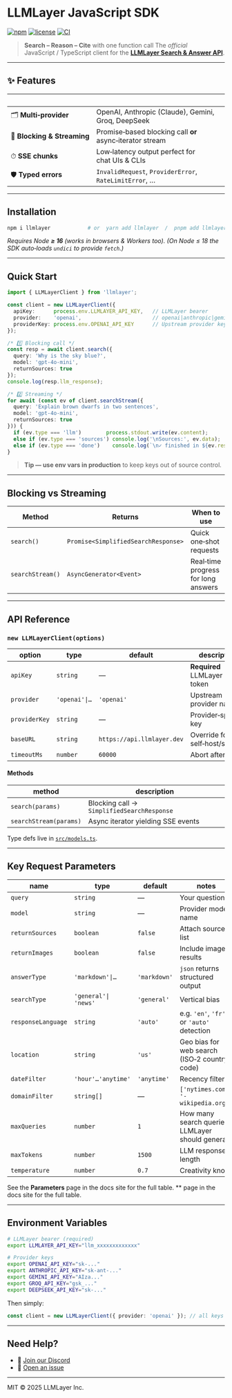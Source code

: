 # LLMLayer JavaScript SDK

[![npm](https://img.shields.io/npm/v/llmlayer?color=blue)](https://www.npmjs.com/package/llmlayer)
[![license](https://img.shields.io/npm/l/llmlayer.svg)](LICENSE)
[![CI](https://github.com/YassKhazzan/llmlayer_js/actions/workflows/ci.yml/badge.svg)](https://github.com/YassKhazzan/llmlayer_js/actions)

> **Search – Reason – Cite** with one function call
> The *official* JavaScript / TypeScript client for the **[LLMLayer Search & Answer API](https://llmlayer.ai)**.

---

## ✨ Features

|                             |                                                          |
| --------------------------- | -------------------------------------------------------- |
| 🗂 **Multi‑provider**       | OpenAI, Anthropic (Claude), Gemini, Groq, DeepSeek       |
| 🔄 **Blocking & Streaming** | Promise‑based blocking call **or** async‑iterator stream |
| ⏱ **SSE chunks**            | Low‑latency output perfect for chat UIs & CLIs           |
| 🛡 **Typed errors**         | `InvalidRequest`, `ProviderError`, `RateLimitError`, …   |

---

## Installation

```bash
npm i llmlayer            # or  yarn add llmlayer  /  pnpm add llmlayer
```

*Requires Node **≥ 16** (works in browsers & Workers too).*
*(On Node ≤ 18 the SDK auto‑loads `undici` to provide `fetch`.)*

---

## Quick Start

```ts
import { LLMLayerClient } from 'llmlayer';

const client = new LLMLayerClient({
  apiKey:      process.env.LLMLAYER_API_KEY,   // LLMLayer bearer
  provider:    'openai',                       // openai|anthropic|gemini|groq|deepseek
  providerKey: process.env.OPENAI_API_KEY      // Upstream provider key
});

/* 1️⃣ Blocking call */
const resp = await client.search({
  query: 'Why is the sky blue?',
  model: 'gpt‑4o‑mini',
  returnSources: true
});
console.log(resp.llm_response);

/* 2️⃣ Streaming */
for await (const ev of client.searchStream({
  query: 'Explain brown dwarfs in two sentences',
  model: 'gpt‑4o‑mini',
  returnSources: true
})) {
  if (ev.type === 'llm')        process.stdout.write(ev.content);
  else if (ev.type === 'sources') console.log('\nSources:', ev.data);
  else if (ev.type === 'done')    console.log(`\n✓ finished in ${ev.response_time}s`);
}
```

> **Tip — use env vars in production** to keep keys out of source control.

---

## Blocking vs Streaming

| Method           | Returns                             | When to use                         |
| ---------------- | ----------------------------------- | ----------------------------------- |
| `search()`       | `Promise<SimplifiedSearchResponse>` | Quick one‑shot requests             |
| `searchStream()` | `AsyncGenerator<Event>`             | Real‑time progress for long answers |

---

## API Reference

### `new LLMLayerClient(options)`

| option        | type          | default                    | description                        |
| ------------- | ------------- | -------------------------- | ---------------------------------- |
| `apiKey`      | `string`      | —                          | **Required** LLMLayer bearer token |
| `provider`    | `'openai'\|…` | `'openai'`                 | Upstream provider name             |
| `providerKey` | `string`      | —                          | Provider‑specific key              |
| `baseURL`     | `string`      | `https://api.llmlayer.dev` | Override for self‑host/staging     |
| `timeoutMs`   | `number`      | `60000`                    | Abort after N ms                   |

#### Methods

| method                 | description                                |
| ---------------------- | ------------------------------------------ |
| `search(params)`       | Blocking call → `SimplifiedSearchResponse` |
| `searchStream(params)` | Async iterator yielding SSE events         |

Type defs live in [`src/models.ts`](./src/models.ts).

---

## Key Request Parameters

| name               | type                 | default      | notes                                            |
| ------------------ | -------------------- | ------------ | ------------------------------------------------ |
| `query`            | `string`             | —            | Your question                                    |
| `model`            | `string`             | —            | Provider model name                              |
| `returnSources`    | `boolean`            | `false`      | Attach sources list                              |
| `returnImages`     | `boolean`            | `false`      | Include image results                            |
| `answerType`       | `'markdown'\|…`      | `'markdown'` | `json` returns structured output                 |
| `searchType`       | `'general'\| 'news'` | `'general'`  | Vertical bias                                    |
| `responseLanguage` | `string`             | `'auto'`     | e.g. `'en'`, `'fr'`, or `'auto'` detection       |
| `location`         | `string`             | `'us'`       | Geo bias for web search (ISO‑2 country code)     |
| `dateFilter`       | `'hour'…'anytime'`   | `'anytime'`  | Recency filter                                   |
| `domainFilter`     | `string[]`           | —            | `['nytimes.com', '-wikipedia.org']`              |
| `maxQueries`       | `number`             | `1`          | How many search queries LLMLayer should generate |
| `maxTokens`        | `number`             | `1500`       | LLM response length                              |
| `temperature`      | `number`             | `0.7`        | Creativity knob                                  |

See the **Parameters** page in the docs site for the full table.
\*\* page in the docs site for the full table.

---

## Environment Variables

```bash
# LLMLayer bearer (required)
export LLMLAYER_API_KEY="llm_xxxxxxxxxxxxx"

# Provider keys
export OPENAI_API_KEY="sk‑..."
export ANTHROPIC_API_KEY="sk‑ant‑..."
export GEMINI_API_KEY="AIza..."
export GROQ_API_KEY="gsk_..."
export DEEPSEEK_API_KEY="sk‑..."
```

Then simply:

```ts
const client = new LLMLayerClient({ provider: 'openai' }); // all keys auto‑picked from env
```

---

## Need Help?

* 💬 [Join our Discord](https://discord.gg/llmlayer)
* 🐛 [Open an issue](https://github.com/YassKhazzan/llmlayer_js/issues)

---

MIT © 2025 LLMLayer Inc.
